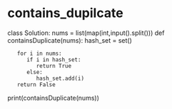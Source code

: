# contains_dupilcate
class Solution:
   nums = list(map(int,input().split()))
   def containsDuplicate(nums):
       hash_set = set()
        
       for i in nums:
          if i in hash_set:
             return True
          else:
             hash_set.add(i)
       return False
  
   print(containsDuplicate(nums))
